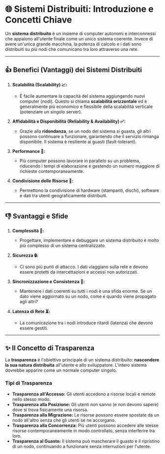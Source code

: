 # 🌐 Sistemi Distribuiti: Introduzione e Concetti Chiave

Un **sistema distribuito** è un insieme di computer autonomi e interconnessi che appaiono all'utente finale come un unico sistema coerente. Invece di avere un'unica grande macchina, la potenza di calcolo e i dati sono distribuiti su più nodi che comunicano tra loro attraverso una rete.

---

## 👍 Benefici (Vantaggi) dei Sistemi Distribuiti

1.  **Scalabilità (Scalability) 📈:**
    *   È facile aumentare la capacità del sistema aggiungendo nuovi computer (nodi). Questo si chiama **scalabilità orizzontale** ed è generalmente più economico e flessibile della scalabilità verticale (potenziare un singolo server).

2.  **Affidabilità e Disponibilità (Reliability & Availability) ✅:**
    *   Grazie alla **ridondanza**, se un nodo del sistema si guasta, gli altri possono continuare a funzionare, garantendo che il servizio rimanga disponibile. Il sistema è resiliente ai guasti (fault-tolerant).

3.  **Performance 🚀:**
    *   Più computer possono lavorare in parallelo su un problema, riducendo i tempi di elaborazione e gestendo un numero maggiore di richieste contemporaneamente.

4.  **Condivisione delle Risorse 🤝:**
    *   Permettono la condivisione di hardware (stampanti, dischi), software e dati tra utenti geograficamente distribuiti.

---

## 👎 Svantaggi e Sfide

1.  **Complessità 🧠:**
    *   Progettare, implementare e debuggare un sistema distribuito è molto più complesso di un sistema centralizzato.

2.  **Sicurezza 🔒:**
    *   Ci sono più punti di attacco. I dati viaggiano sulla rete e devono essere protetti da intercettazioni e accessi non autorizzati.

3.  **Sincronizzazione e Consistenza 🔄:**
    *   Mantenere i dati coerenti su tutti i nodi è una sfida enorme. Se un dato viene aggiornato su un nodo, come e quando viene propagato agli altri?

4.  **Latenza di Rete ⏳:**
    *   La comunicazione tra i nodi introduce ritardi (latenza) che devono essere gestiti.

---

## ✨ Il Concetto di Trasparenza

La **trasparenza** è l'obiettivo principale di un sistema distribuito: **nascondere la sua natura distribuita** all'utente e allo sviluppatore. L'intero sistema dovrebbe apparire come un normale computer singolo.

### Tipi di Trasparenza
*   **Trasparenza all'Accesso:** Gli utenti accedono a risorse locali e remote nello stesso modo.
*   **Trasparenza alla Posizione:** Gli utenti non sanno (e non devono sapere) dove si trova fisicamente una risorsa.
*   **Trasparenza alla Migrazione:** Le risorse possono essere spostate da un nodo all'altro senza che gli utenti se ne accorgano.
*   **Trasparenza alla Concorrenza:** Più utenti possono accedere alle stesse risorse contemporaneamente in modo controllato, senza interferire tra loro.
*   **Trasparenza al Guasto:** Il sistema può mascherare il guasto e il ripristino di un nodo, continuando a funzionare senza interruzioni per l'utente.
